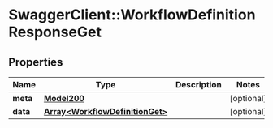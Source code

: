 # SwaggerClient::WorkflowDefinitionResponseGet

## Properties
Name | Type | Description | Notes
------------ | ------------- | ------------- | -------------
**meta** | [**Model200**](Model200.md) |  | [optional] 
**data** | [**Array&lt;WorkflowDefinitionGet&gt;**](WorkflowDefinitionGet.md) |  | [optional] 

